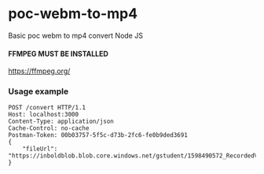 # poc-webm-to-mp4
Basic poc webm to mp4 convert Node JS

#### FFMPEG MUST BE INSTALLED 

https://ffmpeg.org/

### Usage example

```
POST /convert HTTP/1.1
Host: localhost:3000
Content-Type: application/json
Cache-Control: no-cache
Postman-Token: 00b03757-5f5c-d73b-2fc6-fe0b9ded3691
{
	"fileUrl": "https://inboldblob.blob.core.windows.net/gstudent/1598490572_RecordedVideo.webm"
}
```


